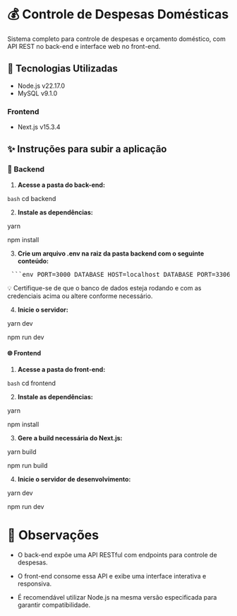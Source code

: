 # 💰 Controle de Despesas Domésticas
Sistema completo para controle de despesas e orçamento doméstico, com API REST no back-end e interface web no front-end.

## 🧰 Tecnologias Utilizadas

- Node.js v22.17.0
- MySQL v9.1.0

### Frontend

- Next.js v15.3.4 

## ✨ Instruções para subir a aplicação

### 🔧 Backend

1. **Acesse a pasta do back-end:**

```bash```
cd backend

2. **Instale as dependências:**

yarn

npm install

3. **Crie um arquivo .env na raiz da pasta backend com o seguinte conteúdo:**

<pre> ```env PORT=3000 DATABASE_HOST=localhost DATABASE_PORT=3306 DATABASE_NAME=controle_despesas DATABASE_USERNAME=root DATABASE_PASSWORD= ``` </pre>

💡 Certifique-se de que o banco de dados esteja rodando e com as credenciais acima ou altere conforme necessário.

4. **Inicie o servidor:**

yarn dev

npm run dev

#### 🌐 Frontend

1. **Acesse a pasta do front-end:**

```bash```
cd frontend

2. **Instale as dependências:**

yarn

npm install

3. **Gere a build necessária do Next.js:**

yarn build

npm run build

4. **Inicie o servidor de desenvolvimento:**

yarn dev

npm run dev

# 📝 Observações

- O back-end expõe uma API RESTful com endpoints para controle de despesas.

- O front-end consome essa API e exibe uma interface interativa e responsiva.

- É recomendável utilizar Node.js na mesma versão especificada para garantir compatibilidade.

